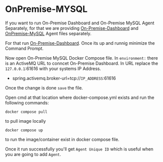 # OnPremise-MYSQL

If you want to run On-Premise Dashboard and On-Premise MySQL Agent Separately, for that we are providing [On-Premise-Dashboard](https://github.com/devatengit/Devaten-OnPremise-Dashboard) and [OnPremise-MySQL](https://github.com/devatengit/OnPremise-MYSQL) Agent files separately.

For that run [On-Premise-Dashboard](https://github.com/devatengit/Devaten-OnPremise-Dashboard). Once its up and runnig minimize the Command Prompt. 

Now open On-Premise MySQL Docker Compose file. In ```environment:``` there is an ActiveMQ URL to conncet On-Premise Dashboard. In URL replace the ```127.0.0.1```:61616 with your systems IP Address. 

- spring.activemq.broker-url=tcp://```IP_ADDRESS```:61616

Once the change is done ```save``` the file. 

Open cmd at that location where docker-compose.yml exists and run the following commands:
```
docker compose pull
```
to pull image locally
```
docker compose up
```
to run the image/container exist in docker compose file.

Once it run successfully you'll get ``` Agent Unique ID ``` which is useful when you are going to add ```Agent```.

